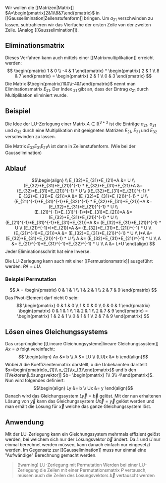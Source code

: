 Wir wollen die [[Matrizen|Matrix]] $A=\begin{pmatrix}2&1\\8&7\end{pmatrix}$ in [[Gausselimination|Zeilenstufenform]] bringen.
Um $a_{21}$ verschwinden zu lassen, subtrahieren wir das Vierfache der ersten Zeile von der zweiten Zeile. (Analog [[Gausselimination]]).

## Eliminationsmatrix

Dieses Verfahren kann auch mittels einer [[Matrixmultiplikation]] erreicht werden:
$$
\begin{pmatrix}
1 & 0 \\
-4 & 1
\end{pmatrix} *
\begin{pmatrix}
2 & 1 \\
8 & 7
\end{pmatrix} = 
\begin{pmatrix}
2 & 1 \\
0 & 3
\end{pmatrix}
$$
Die Matrix $\begin{pmatrix}1&0\\-4&1\end{pmatrix}$ nennt man Eliminationsmatrix $E_{21}$. Der Index $_{21}$ gibt an, dass der Eintrag $a_{21}$ durch Multiplikation eliminiert wurde.
## Beispiel
Die Idee der LU-Zerlegung einer Matrix $A \in \mathbb{R}^{3*3}$ ist die Einträge $a_{21}$, $a_{31}$ und $a_{32}$ durch eine Multiplikation mit geeigneten Matrizen $E_{21}$, $E_{31}$ und $E_{32}$ verschwinden zu lassen.

Die Matrix $E_{32}E_{31}E_{21}A$ ist dann in Zeilenstufenform. (Wie bei der Gausselimination)

## Ablauf
$$\begin{align} \\
E_{32}*E_{31}*E_{21}*A &= U \\
(E_{32}*E_{31}*E_{21})^{-1} * E_{32}*E_{31}*E_{21}*A &= (E_{32}*E_{31}*E_{21})^{-1} * U \\
((E_{32}*E_{31}*E_{21})^{-1} * E_{32}*E_{31}*E_{21})*A &= (E_{32}*E_{31}*E_{21})^{-1} * U \\
(E_{21}^{-1}*E_{31}^{-1}*E_{32}^{-1} * E_{32}*E_{31}*E_{21})*A &= (E_{32}*E_{31}*E_{21})^{-1} * U \\
(E_{21}^{-1}*E_{31}^{-1}*I*E_{31}*E_{21})*A &= (E_{32}*E_{31}*E_{21})^{-1} * U \\
(E_{21}^{-1}*E_{31}^{-1}*E_{31}*E_{21})*A &= (E_{32}*E_{31}*E_{21})^{-1} * U \\
(E_{21}^{-1}*I*E_{21})*A &= (E_{32}*E_{31}*E_{21})^{-1} * U \\
(E_{21}^{-1}*E_{21})*A &= (E_{32}*E_{31}*E_{21})^{-1} * U \\
I*A &= (E_{32}*E_{31}*E_{21})^{-1} * U \\
A &= (E_{32}*E_{31}*E_{21})^{-1} * U \\
A &= E_{21}^{-1}*E_{31}^{-1}*E_{32}^{-1} * U \\
A &= L*U
\end{align}
$$
Jeder Eliminationsschritt hat eine Inverse.

Die LU-Zerlegung kann auch mit einer [[Permuationsmatrix]] ausgeführt werden: $PA =LU$.
### Beispiel Permutation
$$
A = \begin{pmatrix}
0 & 1 & 1 \\
1 & 2 & 1 \\
2 & 7 & 9
\end{pmatrix}
$$
Das Pivot-Element darf nicht $0$ sein:
$$
\begin{pmatrix}
0 & 1 & 0 \\
1 & 0 & 0 \\
0 & 0 & 1
\end{pmatrix}
\begin{pmatrix}
0 & 1 & 1 \\
1 & 2 & 1 \\
2 & 7 & 9
\end{pmatrix} = 
\begin{pmatrix}
1 & 2 & 1 \\
0 & 1 & 1 \\
2 & 7 & 9
\end{pmatrix}
$$

## Lösen eines Gleichungssystems

Das ursprüngliche [[Lineare Gleichungsysteme|lineare Gleichungssystem]] $Ax = b$  folgt vereinfacht:  
$$ \begin{align}
Ax &= b \\
A &= LU \\
(LU)x &= b
\end{align}$$
Wobei $A$ die Koeffizientenmatrix darstellt, x die Unbekannten darstellt $x=\begin{pmatrix}x_{1}\\ x_{2}\\x_{3}\end{pmatrix}$ und b den [[Vektoren|Lösungsvektor]] $b= \begin{pmatrix} 1\\ 3\\ 4\end{pmatrix}$.
Nun wird folgendes definiert:
$$\begin{align}
Ly &= b \\
Ux &= y
\end{align}$$
Danach wird das Gleichungssystem $L\vec{y}=\vec{b}$ gelöst.
Mit der nun erhaltenen Lösung von $\vec{y}$ kann das Gleichungssystem $U\vec{x} = \vec{y}$ gelöst werden und man erhält die Lösung für $\vec{x}$ welche das ganze Gleichungssystem löst.


## Anwendung
Mit der LU-Zerlegung kann ein Gleichungssystem mehrmals effizient gelöst werden, bei welchem sich nur der Lösungsvektor $\vec{b}$ ändert. Da $L$ und $U$ nur einmal berechnet werden müssen, kann danach einfach nur eingesetzt werden.
Im Gegensatz zur [[Gausselimination]] muss nur einmal eine "Aufwändige" Berechnung gemacht werden.




>[!warning] LU-Zerlegung mit Permutation
>Werden bei einer LU-Zerlegung die Zeilen mit einer Permutationsmatrix $P$ vertausch, müssen auch die Zeilen des Lösungsvektors $\vec{b}$ vertauscht werden












